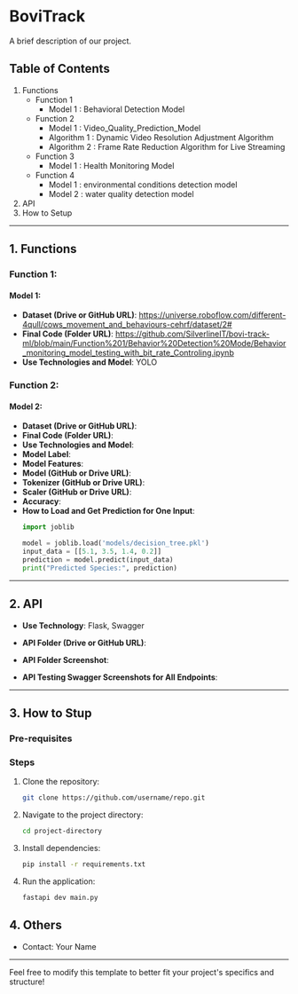 # BoviTrack

A brief description of our project.

## Table of Contents
1. Functions
    -  Function 1
        -  Model 1 : Behavioral Detection Model
    -  Function 2
        -  Model 1 : Video_Quality_Prediction_Model
        -  Algorithm 1 : Dynamic Video Resolution Adjustment Algorithm
        -  Algorithm 2 : Frame Rate Reduction Algorithm for Live Streaming
    -  Function 3
        -  Model 1 : Health Monitoring Model
    -  Function 4
        -  Model 1 : environmental conditions detection model
        -  Model 2 : water quality detection model
2. API
3. How to Setup


---

## 1. Functions

### Function 1: 
#### Model 1: 

- **Dataset (Drive or GitHub URL)**:  https://universe.roboflow.com/different-4qull/cows_movement_and_behaviours-cehrf/dataset/2#
- **Final Code (Folder URL)**: https://github.com/SilverlineIT/bovi-track-ml/blob/main/Function%201/Behavior%20Detection%20Mode/Behavior_monitoring_model_testing_with_bit_rate_Controling.ipynb
- **Use Technologies and Model**: YOLO

### Function 2:
#### Model 2:

- **Dataset (Drive or GitHub URL)**: 
- **Final Code (Folder URL)**: 
- **Use Technologies and Model**: 
- **Model Label**: 
- **Model Features**: 
- **Model (GitHub or Drive URL)**:
- **Tokenizer (GitHub or Drive URL)**:
- **Scaler (GitHub or Drive URL)**: 
- **Accuracy**:
- **How to Load and Get Prediction for One Input**:
    ```python
    import joblib

    model = joblib.load('models/decision_tree.pkl')
    input_data = [[5.1, 3.5, 1.4, 0.2]]
    prediction = model.predict(input_data)
    print("Predicted Species:", prediction)
    ```
---

## 2. API

- **Use Technology**: Flask, Swagger
- **API Folder (Drive or GitHub URL)**: 
- **API Folder Screenshot**: 
    
- **API Testing Swagger Screenshots for All Endpoints**:
    

---

## 3. How to Stup

### Pre-requisites

### Steps
1. Clone the repository:
    ```bash
    git clone https://github.com/username/repo.git
    ```
2. Navigate to the project directory:
    ```bash
    cd project-directory
    ```
3. Install dependencies:
    ```bash
    pip install -r requirements.txt
    ```
4. Run the application:
    ```bash
    fastapi dev main.py
    ```

## 4. Others
- Contact: Your Name 
---

Feel free to modify this template to better fit your project's specifics and structure!
